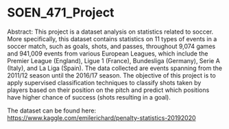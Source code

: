 # SOEN_471_Project

Abstract:
This project is a dataset analysis on statistics related to soccer. More specifically, this dataset contains statistics
on 11 types of events in a soccer match, such as goals, shots, and passes, throughout 9,074 games and 941,009 events
from various European Leagues, which include the Premier League (England), Ligue 1 (France), Bundesliga (Germany), 
Serie A (Italy), and La Liga (Spain). The data collected are events spanning from the 2011/12 season until the 
2016/17 season. The objective of this project is to apply supervised classification techniques to classify 
shots taken by players based on their position on the pitch and predict which positions have higher chance of success 
(shots resulting in a goal).

The dataset can be found here: https://www.kaggle.com/emilerichard/penalty-statistics-20192020
